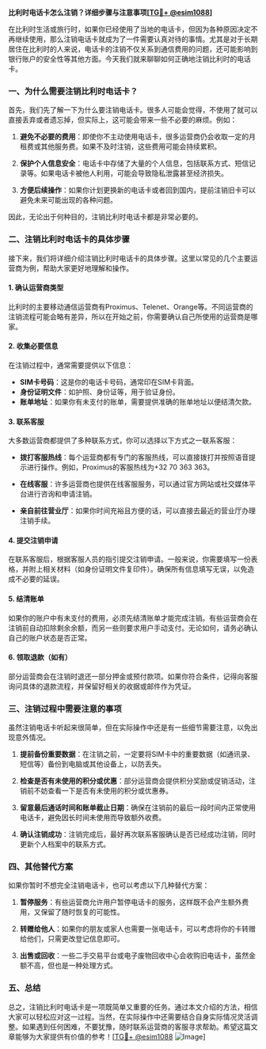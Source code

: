 **比利时电话卡怎么注销？详细步骤与注意事项[[TG💪+ @esim1088](https://t.me/s/esim1088)]**

在比利时生活或旅行时，如果你已经使用了当地的电话卡，但因为各种原因决定不再继续使用，那么注销电话卡就成为了一件需要认真对待的事情。尤其是对于长期居住在比利时的人来说，电话卡的注销不仅关系到通信费用的问题，还可能影响到银行账户的安全性等其他方面。今天我们就来聊聊如何正确地注销比利时的电话卡。

### 一、为什么需要注销比利时电话卡？

首先，我们先了解一下为什么要注销电话卡。很多人可能会觉得，不使用了就可以直接丢弃或者遗忘掉，但实际上，这可能会带来一些不必要的麻烦。例如：

1. **避免不必要的费用**：即使你不主动使用电话卡，很多运营商仍会收取一定的月租费或其他服务费。如果不及时注销，这些费用可能会持续累积。
   
2. **保护个人信息安全**：电话卡中存储了大量的个人信息，包括联系方式、短信记录等。如果电话卡被他人利用，可能会导致隐私泄露甚至经济损失。

3. **方便后续操作**：如果你计划更换新的电话卡或者回到国内，提前注销旧卡可以避免未来可能出现的各种问题。

因此，无论出于何种目的，注销比利时电话卡都是非常必要的。

### 二、注销比利时电话卡的具体步骤

接下来，我们将详细介绍注销比利时电话卡的具体步骤。这里以常见的几个主要运营商为例，帮助大家更好地理解和操作。

#### 1. 确认运营商类型

比利时的主要移动通信运营商有Proximus、Telenet、Orange等。不同运营商的注销流程可能会略有差异，所以在开始之前，你需要确认自己所使用的运营商是哪家。

#### 2. 收集必要信息

在注销过程中，通常需要提供以下信息：
- **SIM卡号码**：这是你的电话卡号码，通常印在SIM卡背面。
- **身份证明文件**：如护照、身份证等，用于验证身份。
- **账单地址**：如果你有未支付的账单，需要提供准确的账单地址以便结清欠款。

#### 3. 联系客服

大多数运营商都提供了多种联系方式，你可以选择以下方式之一联系客服：

- **拨打客服热线**：每个运营商都有专门的客服热线，可以直接拨打并按照语音提示进行操作。例如，Proximus的客服热线为+32 70 363 363。
  
- **在线客服**：许多运营商也提供在线客服服务，可以通过官方网站或社交媒体平台进行咨询和申请注销。

- **亲自前往营业厅**：如果你时间充裕且方便的话，可以直接去最近的营业厅办理注销手续。

#### 4. 提交注销申请

在联系客服后，根据客服人员的指引提交注销申请。一般来说，你需要填写一份表格，并附上相关材料（如身份证明文件复印件）。确保所有信息填写无误，以免造成不必要的延误。

#### 5. 结清账单

如果你的账户中有未支付的费用，必须先结清账单才能完成注销。有些运营商会在注销前自动扣除剩余余额，而另一些则要求用户手动支付。无论如何，请务必确认自己的账户状态是否正常。

#### 6. 领取退款（如有）

部分运营商会在注销时退还一部分押金或预付款项。如果你符合条件，记得向客服询问具体的退款流程，并保留好相关的收据或邮件作为凭证。

### 三、注销过程中需要注意的事项

虽然注销电话卡听起来很简单，但在实际操作中还是有一些细节需要注意，以免出现意外情况。

1. **提前备份重要数据**：在注销之前，一定要将SIM卡中的重要数据（如通讯录、短信等）备份到电脑或其他设备上，以防丢失。

2. **检查是否有未使用的积分或优惠**：部分运营商会提供积分奖励或促销活动，注销前不妨查看一下是否有未使用的积分或优惠券。

3. **留意最后通话时间和账单截止日期**：确保在注销前的最后一段时间内正常使用电话卡，避免因长时间未使用而导致额外收费。

4. **确认注销成功**：注销完成后，最好再次联系客服确认是否已经成功注销，同时更新个人档案中的联系方式。

### 四、其他替代方案

如果你暂时不想完全注销电话卡，也可以考虑以下几种替代方案：

1. **暂停服务**：有些运营商允许用户暂停电话卡的服务，这样既不会产生额外费用，又保留了随时恢复的可能性。

2. **转赠给他人**：如果你的朋友或家人也需要一张电话卡，可以考虑将你的卡转赠给他们，只需更改登记信息即可。

3. **出售或回收**：一些二手交易平台或电子废物回收中心会收购旧电话卡，虽然金额不高，但也是一种处理方式。

### 五、总结

总之，注销比利时电话卡是一项既简单又重要的任务。通过本文介绍的方法，相信大家可以轻松应对这一过程。当然，在实际操作中还需要结合自身实际情况灵活调整。如果遇到任何困难，不要犹豫，随时联系运营商的客服寻求帮助。希望这篇文章能够为大家提供有价值的参考！[[TG💪+ @esim1088](https://t.me/s/esim1088) ![Image](https://i.postimg.cc/4NQfJmqS/Snipaste-2025-05-13-00-14-12.png)]